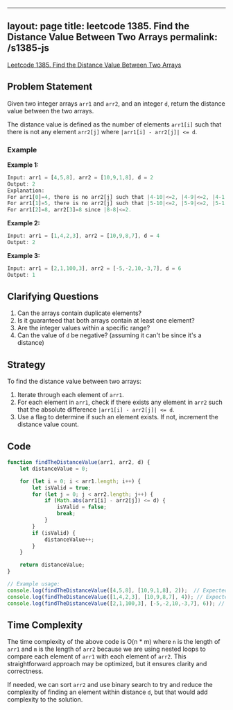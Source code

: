 
---
layout: page
title: leetcode 1385. Find the Distance Value Between Two Arrays
permalink: /s1385-js
---
[Leetcode 1385. Find the Distance Value Between Two Arrays](https://algoadvance.github.io/algoadvance/l1385)
## Problem Statement
Given two integer arrays `arr1` and `arr2`, and an integer `d`, return the distance value between the two arrays.

The distance value is defined as the number of elements `arr1[i]` such that there is not any element `arr2[j]` where `|arr1[i] - arr2[j]| <= d`.

### Example
**Example 1:**
```javascript
Input: arr1 = [4,5,8], arr2 = [10,9,1,8], d = 2
Output: 2
Explanation: 
For arr1[0]=4, there is no arr2[j] such that |4-10|<=2, |4-9|<=2, |4-1|<=2, |4-8|<=2.
For arr1[1]=5, there is no arr2[j] such that |5-10|<=2, |5-9|<=2, |5-1|<=2, |5-8|<=2.
For arr1[2]=8, arr2[3]=8 since |8-8|<=2.
```

**Example 2:**
```javascript
Input: arr1 = [1,4,2,3], arr2 = [10,9,8,7], d = 4
Output: 2
```

**Example 3:**
```javascript
Input: arr1 = [2,1,100,3], arr2 = [-5,-2,10,-3,7], d = 6
Output: 1
```

## Clarifying Questions
1. Can the arrays contain duplicate elements?
2. Is it guaranteed that both arrays contain at least one element?
3. Are the integer values within a specific range?
4. Can the value of `d` be negative? (assuming it can't be since it's a distance)

## Strategy
To find the distance value between two arrays:
1. Iterate through each element of `arr1`.
2. For each element in `arr1`, check if there exists any element in `arr2` such that the absolute difference `|arr1[i] - arr2[j]| <= d`.
3. Use a flag to determine if such an element exists. If not, increment the distance value count.

## Code

```javascript
function findTheDistanceValue(arr1, arr2, d) {
    let distanceValue = 0;

    for (let i = 0; i < arr1.length; i++) {
        let isValid = true;
        for (let j = 0; j < arr2.length; j++) {
            if (Math.abs(arr1[i] - arr2[j]) <= d) {
                isValid = false;
                break;
            }
        }
        if (isValid) {
            distanceValue++;
        }
    }

    return distanceValue;
}

// Example usage:
console.log(findTheDistanceValue([4,5,8], [10,9,1,8], 2));  // Expected output: 2
console.log(findTheDistanceValue([1,4,2,3], [10,9,8,7], 4)); // Expected output: 2
console.log(findTheDistanceValue([2,1,100,3], [-5,-2,10,-3,7], 6)); // Expected output: 1
```

## Time Complexity
The time complexity of the above code is O(n * m) where `n` is the length of `arr1` and `m` is the length of `arr2` because we are using nested loops to compare each element of `arr1` with each element of `arr2`. This straightforward approach may be optimized, but it ensures clarity and correctness.

If needed, we can sort `arr2` and use binary search to try and reduce the complexity of finding an element within distance `d`, but that would add complexity to the solution.